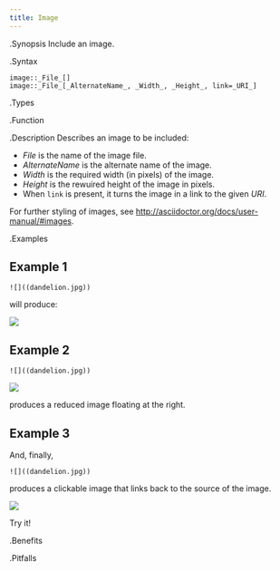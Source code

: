 ```yaml
---
title: Image
---
```


.Synopsis
Include an image.

.Syntax

```
image::_File_[]
image::_File_[_AlternateName_, _Width_, _Height_, link=_URI_]
```

.Types

.Function

.Description
Describes an image to be included:

* _File_ is the name of the image file.
* _AlternateName_ is the alternate name of the image.
* _Width_ is the required width (in pixels) of the image.
* _Height_ is the rewuired height of the image in pixels.
* When `link` is present, it turns the image in a link to the given _URI_.

For further styling of images, see http://asciidoctor.org/docs/user-manual/#images.

.Examples
##  Example 1 
```
![]((dandelion.jpg))
```
will produce:

![]((dandelion.jpg))

##  Example 2 
```
![]((dandelion.jpg))
```

![]((dandelion.jpg))

produces a reduced image floating at the right.

##  Example 3 

And, finally,
```
![]((dandelion.jpg))
```
produces a clickable image that links back to the source of the image.

![]((dandelion.jpg))

Try it!

.Benefits

.Pitfalls

